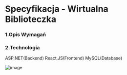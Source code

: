 # Specyfikacja - Wirtualna Biblioteczka

### 1.Opis Wymagań

### 2.Technologia
ASP.NET(Backend)
React.JS(Frontend)
MySQL(Database)
      
![image](https://user-images.githubusercontent.com/56208135/139539073-5cf6cc5b-cd04-40c7-b59d-4254af0aeada.png)
